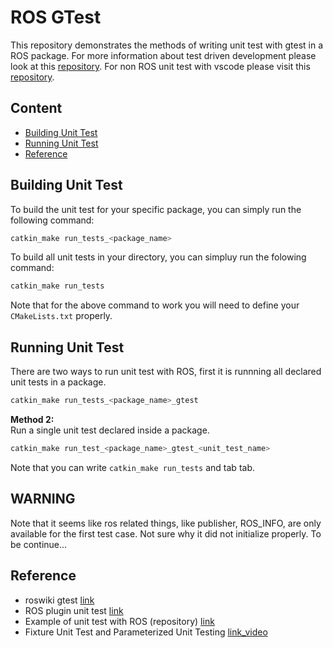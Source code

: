 # ROS GTest

This repository demonstrates the methods of writing unit test with gtest in a ROS package. For more information about test driven development please look at this [repository](https://github.com/BruceChanJianLe/cpp-test-driven-development). For non ROS unit test with vscode please visit this [repository](https://github.com/BruceChanJianLe/cpp-unit-test-setup).

## Content
- [Building Unit Test](#Building-Unit-Test)
- [Running Unit Test](#Running-Unit-Test)
- [Reference](#Reference)

## Building Unit Test

To build the unit test for your specific package, you can simply run the following command:
```bash
catkin_make run_tests_<package_name>
```

To build all unit tests in your directory, you can simpluy run the folowing command:
```bash
catkin_make run_tests
```

Note that for the above command to work you will need to define your `CMakeLists.txt` properly.

## Running Unit Test

There are two ways to run unit test with ROS, first it is runnning all declared unit tests in a package.
```bash
catkin_make run_tests_<package_name>_gtest
```

**Method 2:**  
Run a single unit test declared inside a package.  
```bash
catkin_make run_test_<package_name>_gtest_<unit_test_name>
```

Note that you can write `catkin_make run_tests` and tab tab.

## WARNING

Note that it seems like ros related things, like publisher, ROS_INFO, are only available for the first test case. Not sure why it did not initialize properly. To be continue...

## Reference

- roswiki gtest [link](http://wiki.ros.org/gtest)
- ROS plugin unit test [link](https://blog.csdn.net/u013158492/article/details/50502266)
- Example of unit test with ROS (repository) [link](https://github.com/steup/Ros-Test-Example/blob/master/src/cars/src/Test.cpp)
- Fixture Unit Test and Parameterized Unit Testing [link_video](https://www.youtube.com/watch?v=16FI1-d2P4E)
